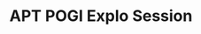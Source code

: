 ---
title: APT POGI Explo Session
redirect_to: https://docs.google.com/spreadsheets/d/1H6eUNNpOWo-zjV7GuU91zi02o-scNvOAFPeNyz7FMOc/edit?usp=sharing
redirect_from: 
  - /POGIExploSession
  - /pogiexplosession
---
